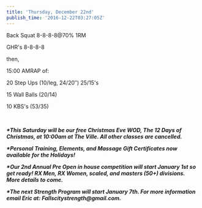 ```yaml
---
title: 'Thursday, December 22nd'
publish_time: '2016-12-22T03:27:05Z'
---
```


Back Squat 8-8-8-8\@70% 1RM

GHR's 8-8-8-8

then,

15:00 AMRAP of:

20 Step Ups (10/leg, 24/20″) 25/15's

15 Wall Balls (20/14)

10 KBS's (53/35)

 

***\*This Saturday will be our free Christmas Eve WOD, The 12 Days of
Christmas, at 10:00am at The Ville. All other classes are cancelled.***

***\*Personal Training, Elements, and Massage Gift Certificates now
available for the Holidays!***

***\*Our 2nd Annual Pre Open in house competition will start January 1st
so get ready! RX Men, RX Women, scaled, and masters (50+) divisions.
More details to come.***

***\*The next Strength Program will start January 7th. For more
information email Eric at: Fallscitystrength\@gmail.com.***
